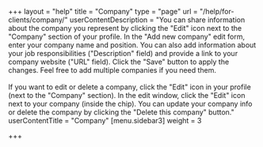 +++
layout = "help"
title = "Company"
type = "page"
url = "/help/for-clients/company/"
userContentDescription = "You can share information about the company you represent by clicking the \"Edit\" icon next to the \"Company\" section of your profile. In the \"Add new company\" edit form, enter your company name and position. You can also add information about your job responsibilities (\"Description\" field) and provide a link to your company website (\"URL\" field). Click the \"Save\" button to apply the changes. Feel free to add multiple companies if you need them.<br><br>If you want to edit or delete a company, click the \"Edit\" icon in your profile (next to the \"Company\" section). In the edit window, click the \"Edit\" icon next to your company (inside the chip). You can update your company info or delete the company by clicking the \"Delete this company\" button."
userContentTitle = "Company"
[menu.sidebar3]
weight = 3

+++
